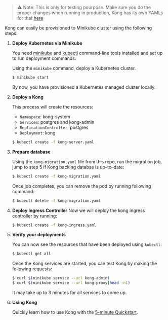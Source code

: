 > :warning: Note: This is only for testing pourpose. Make sure you do the proper changes when running in production, Kong has its own YAMLs for that [here](https://github.com/Mashape/kong-dist-kubernetes)

Kong can easily be provisioned to Minikube cluster using the following steps:

1.  **Deploy Kubernetes via Minikube**
    
    You need [minikube](https://kubernetes.io/docs/tasks/tools/install-minikube/) and
    [kubectl](https://kubernetes.io/docs/tasks/tools/install-kubectl/)
    command-line tools installed and set up to run deployment commands.

    Using the `minikube` command, deploy a Kubernetes cluster.

    ```bash
    $ minikube start
    ```

    By now, you have provisioned a Kubernetes managed cluster locally.

2. **Deploy a Kong**

    This process will create the resources:
    - `Namespace`: kong-system
    - `Services`: postgres and kong-admin
    - `ReplicationController`: postgres
    - `Deployment`: kong

    ```bash
    $ kubectl create -f kong-server.yaml
    ```

3. **Prepare database**

    Using the `kong-migration.yaml` file from this repo,
    run the migration job, jump to step 5 if Kong backing databse is up–to–date:
    
    ```bash
    $ kubectl create -f kong-migration.yaml
    ```
    Once job completes, you can remove the pod by running following command:

    ```bash
    $ kubectl delete -f kong-migration.yaml
    ```

4. **Deploy Ingress Controller**
    Now we will deploy the kong ingress controller by running:

    ```bash
    $ kubectl create -f kong-ingress.yaml
    ```

5. **Verify your deployments**

    You can now see the resources that have been deployed using `kubectl`:

    ```bash
    $ kubectl get all
    ```

    Once the Kong services are started, you can test Kong by making the
    following requests:

    ```bash
    $ curl $(minikube service --url kong-admin)
    $ curl $(minikube service --url kong-proxy|head -n1)
    ```

    It may take up to 3 minutes for all services to come up.

7. **Using Kong**

    Quickly learn how to use Kong with the 
    [5-minute Quickstart](https://getkong.org/docs/latest/getting-started/quickstart/).
